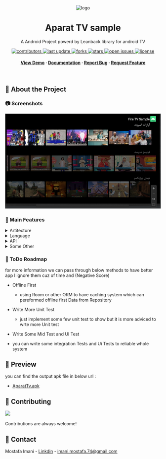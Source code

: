 
<div align="center">

  <img src="assets/logo.png" alt="logo" width="200" height="auto" />
  <h1>Aparat TV sample</h1>
  
  <p>
    A Android Project powerd by Leanback library for android TV 
  </p>
  
  
<!-- Badges -->
<p>
  <a href="https://github.com/Louis3797/awesome-readme-template/graphs/contributors">
    <img src="https://img.shields.io/github/contributors/Louis3797/awesome-readme-template" alt="contributors" />
  </a>
  <a href="">
    <img src="https://img.shields.io/github/last-commit/Louis3797/awesome-readme-template" alt="last update" />
  </a>
  <a href="https://github.com/Louis3797/awesome-readme-template/network/members">
    <img src="https://img.shields.io/github/forks/Louis3797/awesome-readme-template" alt="forks" />
  </a>
  <a href="https://github.com/Louis3797/awesome-readme-template/stargazers">
    <img src="https://img.shields.io/github/stars/Louis3797/awesome-readme-template" alt="stars" />
  </a>
  <a href="https://github.com/Louis3797/awesome-readme-template/issues/">
    <img src="https://img.shields.io/github/issues/Louis3797/awesome-readme-template" alt="open issues" />
  </a>
  <a href="https://github.com/Louis3797/awesome-readme-template/blob/master/LICENSE">
    <img src="https://img.shields.io/github/license/Louis3797/awesome-readme-template.svg" alt="license" />
  </a>
</p>
   
<h4>
    <a href="https://github.com/Louis3797/awesome-readme-template/">View Demo</a>
  <span> · </span>
    <a href="https://github.com/Louis3797/awesome-readme-template">Documentation</a>
  <span> · </span>
    <a href="https://github.com/Louis3797/awesome-readme-template/issues/">Report Bug</a>
  <span> · </span>
    <a href="https://github.com/Louis3797/awesome-readme-template/issues/">Request Feature</a>
  </h4>
</div>

<br />


<!-- About the Project -->
## :star2: About the Project


<!-- Screenshots -->
### :camera: Screenshots

<div align="center"> 
  <img src="sample/screenshots/main_screen_shot.png" alt="screenshot" />
</div>


<!-- TechStack -->
### :space_invader: Main Features

<details>
  <summary>Artitecture</summary>
  <ul>
    <li><a href="https://developer.android.com/topic/architecture?gclid=Cj0KCQiApb2bBhDYARIsAChHC9swbdWWxEPy_3vWTDNXA4uvie1ZTWnz0RcgXlGGwaaHrhtJNnFZ3wMaAnHjEALw_wcB&gclsrc=aw.ds">MVVM</a></li>
    <li><a href="https://oozou.com/blog/reasons-to-use-android-single-activity-architecture-with-navigation-component-36">Single Activity</a></li>
  </ul>
</details>

<details>
  <summary>Language</summary>
  <ul>
    <li><a href="https://kotlinlang.org/">Kotlin</a></li>
    
  </ul>
</details>

<details>
<summary>API</summary>
  <ul>
    <li><a href="https://www.aparat.com/api/fa/v1/video/video/list/tagid/1/">Aparat</a></li>

  </ul>
</details>

<details>
<summary>Some Other</summary>
  <ul>
    <li><a href="https://developer.android.com/training/dependency-injection/hilt-android/">Hilt (dependency Injection)</a></li>
    <li><a href="https://square.github.io/retrofit/">Retrofit (wrapper of Okhttp Networking)</a></li>
    <li><a href="https://developer.android.com/guide/navigation?gclid=Cj0KCQiApb2bBhDYARIsAChHC9u-YsH-Wai-RytT_a3KJE4x8_Ej_g8WsmHjuZyqbVTESNi5FK2nVJQaAgQAEALw_wcB&gclsrc=aw.ds">Navigation System</a></li>
    <li><a href="https://developer.android.com/kotlin/flow">Corotinus Flow (react programming)</a></li>
    <li><a href="https://developer.android.com/kotlin/flow">live data (lifecycle of fragments)</a></li>
    <li><a href="io.coil-kt:coil:1.4.0">Coil (ImageLoading)</a></li>
  </ul>
</details>

<!-- todos -->
### :compass: ToDo Roadmap

for more information we can pass through below methods to have better app 
I ignore them cuz of time and (Negative Score)

- Offline First
  + using Room or other ORM to have caching system which can pereformed offline first Data from Repository
  
- Write More Unit Test
  + just implement some few unit test to show but it is more adviced to wrte more Unit test
  
- Write Some Mid Test and UI Test
 + you can write some integration Tests and Ui Tests to reliable whole system
 

<!-- Acknowledgments -->
## :gem: Preview

you can find the output apk file in below url :

 - [AparatTv.apk](https://shields.io/)


<!-- Contributing -->
## :wave: Contributing

<a href="https://github.com/Louis3797/awesome-readme-template/graphs/contributors">
  <img src="https://contrib.rocks/image?repo=Louis3797/awesome-readme-template" />
</a>


Contributions are always welcome!


<!-- Contact -->
## :handshake: Contact

Mostafa Imani - [Linkdin](https://www.linkedin.com/in/mostafa-imani/) - imani.mostafa.74@gmail.com

